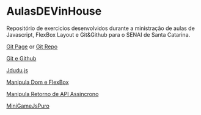 # AulasDEVinHouse
Repositório de exercicios desenvolvidos durante a ministração de aulas  de Javascript, FlexBox Layout e Git&Github para o SENAI de Santa Catarina.

 [Git Page](https://eduardoworrel.github.io/AulasDEVinHouse/) or [Git Repo](https://github.com/DEVin-Way2-Pixeon-Paradigma/javascript-flexbox-examples)

 [Git e Github](https://eduardoworrel.github.io/AulasDEVinHouse/GitEGithub/) 

 [Jdudu.js](https://eduardoworrel.github.io/AulasDEVinHouse/Jdudu.js/Jdudu.js) 

 [Manipula Dom e FlexBox](https://eduardoworrel.github.io/AulasDEVinHouse/ManipulaDomEFlexBox/) 

 [Manipula Retorno de API Assincrono](https://eduardoworrel.github.io/AulasDEVinHouse/ManipulaRetornoDeAPIAssincrono/) 

[MiniGameJsPuro](https://eduardoworrel.github.io/AulasDEVinHouse/MiniGameJsPuro/) 
